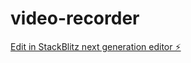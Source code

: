 # video-recorder

[Edit in StackBlitz next generation editor ⚡️](https://stackblitz.com/~/github.com/muradwahid/video-recorder)